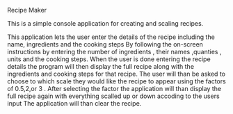 Recipe Maker

This is a simple console application for creating and scaling recipes.

This application lets the user enter the details of the recipe including the name, ingredients and the cooking steps
By following the on-screen instructions by entering  the number of ingredients , their names ,quanties , units and the cooking steps.
When the user is done entering the recipe details the program will then display the full recipe along with the ingredients and cooking steps for that recipe.
The user will than be asked to choose to which scale they would like the recipe to appear using the factors of 0.5,2,or 3 .
After selecting the factor the application will than display the full recipe again with everything scalled up or down accoding to the users input
The application will than clear the recipe.
